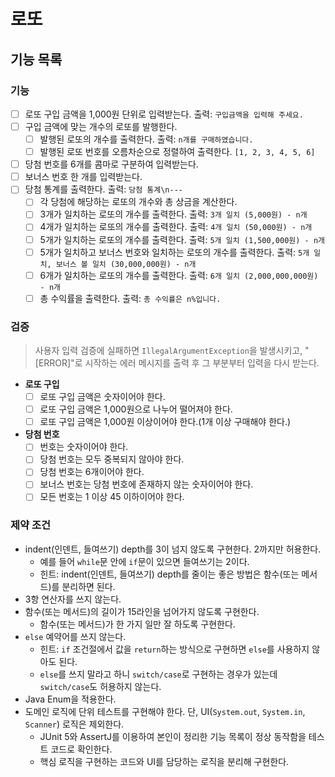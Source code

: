 # 로또

## 기능 목록

### 기능

- [ ] 로또 구입 금액을 1,000원 단위로 입력받는다. 출력: `구입금액을 입력해 주세요.`
- [ ] 구입 금액에 맞는 개수의 로또를 발행한다.
    - [ ] 발행된 로또의 개수를 출력한다. 출력: `n개를 구매하였습니다.`
    - [ ] 발행된 로또 번호를 오름차순으로 정렬하여 출력한다. `[1, 2, 3, 4, 5, 6]`
- [ ] 당첨 번호를 6개를 콤마로 구분하여 입력받는다.
- [ ] 보너스 번호 한 개를 입력받는다.
- [ ] 당첨 통계를 출력한다. 출력: `당첨 통계\n---`
    - [ ] 각 당첨에 해당하는 로또의 개수와 총 상금을 계산한다.
    - [ ] 3개가 일치하는 로또의 개수를 출력한다. 출력: `3개 일치 (5,000원) - n개`
    - [ ] 4개가 일치하는 로또의 개수를 출력한다. 출력: `4개 일치 (50,000원) - n개`
    - [ ] 5개가 일치하는 로또의 개수를 출력한다. 출력: `5개 일치 (1,500,000원) - n개`
    - [ ] 5개가 일치하고 보너스 번호와 일치하는 로또의 개수를 출력한다. 출력: `5개 일치, 보너스 볼 일치 (30,000,000원) - n개`
    - [ ] 6개가 일치하는 로또의 개수를 출력한다. 출력: `6개 일치 (2,000,000,000원) - n개`
    - [ ] 총 수익률을 출력한다. 출력: `총 수익률은 n%입니다.`

### 검증

> 사용자 입력 검증에 실패하면 `IllegalArgumentException`을 발생시키고, "[ERROR]"로 시작하는 에러 메시지를 출력 후 그 부분부터 입력을 다시 받는다.

- **로또 구입**
    - [ ] 로또 구입 금액은 숫자이어야 한다.
    - [ ] 로또 구입 금액은 1,000원으로 나누어 떨어져야 한다.
    - [ ] 로또 구입 금액은 1,000원 이상이어야 한다.(1개 이상 구매해야 한다.)

- **당첨 번호**
    - [ ] 번호는 숫자이어야 한다.
    - [ ] 당첨 번호는 모두 중복되지 않아야 한다.
    - [ ] 당첨 번호는 6개이어야 한다.
    - [ ] 보너스 번호는 당첨 번호에 존재하지 않는 숫자이어야 한다.
    - [ ] 모든 번호는 1 이상 45 이하이어야 한다.

### 제약 조건

- indent(인덴트, 들여쓰기) depth를 3이 넘지 않도록 구현한다. 2까지만 허용한다.
    - 예를 들어 `while`문 안에 `if`문이 있으면 들여쓰기는 2이다.
    - 힌트: indent(인덴트, 들여쓰기) depth를 줄이는 좋은 방법은 함수(또는 메서드)를 분리하면 된다.
- 3항 연산자를 쓰지 않는다.
- 함수(또는 메서드)의 길이가 15라인을 넘어가지 않도록 구현한다.
    - 함수(또는 메서드)가 한 가지 일만 잘 하도록 구현한다.
- `else` 예약어를 쓰지 않는다.
    - 힌트: `if` 조건절에서 값을 `return`하는 방식으로 구현하면 `else`를 사용하지 않아도 된다.
    - `else`를 쓰지 말라고 하니 `switch/case`로 구현하는 경우가 있는데 `switch/case`도 허용하지 않는다.
- Java Enum을 적용한다.
- 도메인 로직에 단위 테스트를 구현해야 한다. 단, UI(`System.out`, `System.in`, `Scanner`) 로직은 제외한다.
    - JUnit 5와 AssertJ를 이용하여 본인이 정리한 기능 목록이 정상 동작함을 테스트 코드로 확인한다.
    - 핵심 로직을 구현하는 코드와 UI를 담당하는 로직을 분리해 구현한다.
